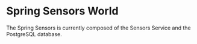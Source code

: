 # Spring Sensors World

The Spring Sensors is currently composed of the Sensors Service and the PostgreSQL database.
